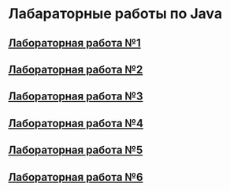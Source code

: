 # Лабараторные работы по Java
## [Лабораторная работа №1](https://github.com/AMaslyakov/LabsJava/tree/main/src/lr1)
## [Лабораторная работа №2](https://github.com/AMaslyakov/LabsJava/tree/main/src/lr2)
## [Лабораторная работа №3](https://github.com/AMaslyakov/LabsJava/tree/main/src/lr3)
## [Лабораторная работа №4](https://github.com/AMaslyakov/LabsJava/tree/main/src/lr4)
## [Лабораторная работа №5](https://github.com/AMaslyakov/LabsJava/tree/main/src/lr5)
## [Лабораторная работа №6](https://github.com/AMaslyakov/LabsJava/tree/main/src/lr6)
